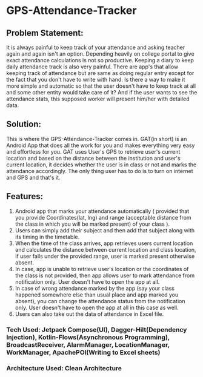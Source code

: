 # GPS-Attendance-Tracker

## Problem Statement:
It is always painful to keep track of your attendance and asking teacher again and again isn't an option.
Depending heavily on college portal to give exact attendance calculations is not so productive.
Keeping a diary to keep daily attendance track is also very painful.
There are app's that allow keeping track of attendance but are same as doing regular entry except for the fact that you don't have to write with hand.
Is there a way to make it more simple and automatic so that the user doesn't have to keep track at all and some other entity would take care of it?
And if the user wants to see the attendance stats, this supposed worker will present him/her with detailed data.

## Solution:
This is where the GPS-Attendance-Tracker comes in.
GAT(in short) is an Android App that does all the work for you and makes everything very easy and effortless for you.
GAT uses User's GPS to retrieve user's current location and based on the distance between the institution and user's current location,
it decides whether the user is in class or not and marks the attendance accordingly. The only thing user has to do is to turn on internet and GPS and that's it.

## Features:
1. Android app that marks your attendance automatically ( provided that you provide Coordinates(lat, lng) and range (acceptable distance from the class in which you will be marked present) of your class ). 
2. Users can simply add their subject and then add that subject along with its timing in the timetable.
3. When the time of the class arrives, app retrieves users current location and calculates the distance between current location and class location, if user falls under the provided range, user is marked present otherwise absent.
4. In case, app is unable to retrieve user's location or the coordinates of the class is not provided, then app allows user to mark attendance from notification only. User doesn't have to open the app at all.
5. In case of wrong attendance marked by the app (say your class happened somewhere else than usual place and app marked you absent), you can change the attendance status from the notification only. User doesn't have to open the app at all in this case as well.
6. Users can also take out the data of attendance in Excel file.

### Tech Used: Jetpack Compose(UI), Dagger-Hilt(Dependency Injection), Kotlin-Flows(Asynchronous Programming), BroadcastReceiver, AlarmManager, LocationManager, WorkManager, ApachePOI(Writing to Excel sheets)
### Architecture Used: Clean Architecture
